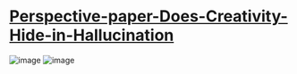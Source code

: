 # [Perspective-paper-Does-Creativity-Hide-in-Hallucination](https://www.researchgate.net/publication/377767910_DOES_CREATIVITY_HIDE_IN_HALLUCINATION_RETHINK_LARGE_LANGUAGE_MODELS)
![image](https://github.com/IDEA-FinAI/Perspective-paper-Is-Creativity-Hidden-in-Hallucination/blob/main/abstract1.png)
![image](https://github.com/IDEA-FinAI/Perspective-paper-Is-Creativity-Hidden-in-Hallucination/blob/main/illustration.png)
